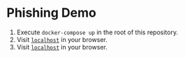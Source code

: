 # Phishing Demo

1. Execute `docker-compose up` in the root of this repository.
2. Visit [`localhost`](http://localhost:5000) in your browser.
2. Visit [`localhost`](http://localhost:5000/12306) in your browser.


